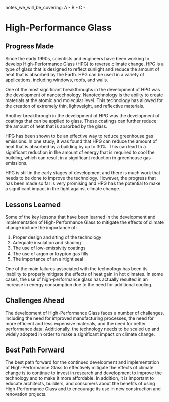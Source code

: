 notes_we_will_be_covering:
A -
B -
C -

# High-Performance Glass

## Progress Made

Since the early 1990s, scientists and engineers have been working to develop High-Performance Glass (HPG) to reverse climate change. HPG is a type of glass that is designed to reflect sunlight and reduce the amount of heat that is absorbed by the Earth. HPG can be used in a variety of applications, including windows, roofs, and walls.

One of the most significant breakthroughs in the development of HPG was the development of nanotechnology. Nanotechnology is the ability to create materials at the atomic and molecular level. This technology has allowed for the creation of extremely thin, lightweight, and reflective materials.

Another breakthrough in the development of HPG was the development of coatings that can be applied to glass. These coatings can further reduce the amount of heat that is absorbed by the glass.

HPG has been shown to be an effective way to reduce greenhouse gas emissions. In one study, it was found that HPG can reduce the amount of heat that is absorbed by a building by up to 30%. This can lead to a significant reduction in the amount of energy that is required to cool the building, which can result in a significant reduction in greenhouse gas emissions.

HPG is still in the early stages of development and there is much work that needs to be done to improve the technology. However, the progress that has been made so far is very promising and HPG has the potential to make a significant impact in the fight against climate change.

## Lessons Learned

Some of the key lessons that have been learned in the development and implementation of High-Performance Glass to mitigate the effects of climate change include the importance of:

1. Proper design and siting of the technology
2. Adequate insulation and shading
3. The use of low-emissivity coatings
4. The use of argon or krypton gas fills
5. The importance of an airtight seal

One of the main failures associated with the technology has been its inability to properly mitigate the effects of heat gain in hot climates. In some cases, the use of high-performance glass has actually resulted in an increase in energy consumption due to the need for additional cooling.

## Challenges Ahead

The development of High-Performance Glass faces a number of challenges, including the need for improved manufacturing processes, the need for more efficient and less expensive materials, and the need for better performance data. Additionally, the technology needs to be scaled up and widely adopted in order to make a significant impact on climate change.

## Best Path Forward

The best path forward for the continued development and implementation of High-Performance Glass to effectively mitigate the effects of climate change is to continue to invest in research and development to improve the technology and to make it more affordable. In addition, it is important to educate architects, builders, and consumers about the benefits of using High-Performance Glass and to encourage its use in new construction and renovation projects.
